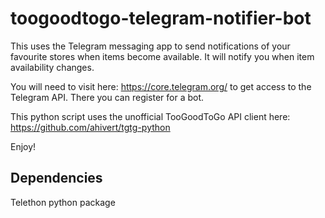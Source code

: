 # toogoodtogo-telegram-notifier-bot

This uses the Telegram messaging app to send notifications of your favourite stores when items become available. It will notify you when item availability changes.

You will need to visit here: https://core.telegram.org/ to get access to the Telegram API. There you can register for a bot. 

This python script uses the unofficial TooGoodToGo API client here: https://github.com/ahivert/tgtg-python

Enjoy!

## Dependencies

Telethon python package
 

